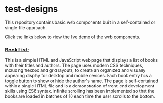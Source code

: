 # test-designs

This repository contains basic web components built in a self-contained or single-file approach.

Click the links below to view the live demo of the web components.

### <a href=https://claudebaxter.github.io/test-designs/book-list.html title="Book List">Book List:</a>

This is a simple HTML and JavaScript web page that displays a list of books with their titles and authors. The page uses modern CSS techniques, including flexbox and grid layouts, to create an organized and visually appealing display for desktop and mobile devices. Each book entry has a toggle button to show or hide the author's name. The page is self-contained within a single HTML file and is a demonstration of front-end development skills using ES6 syntax. Infinite scrolling has been implemented so that the books are loaded in batches of 10 each time the user scrolls to the bottom.
